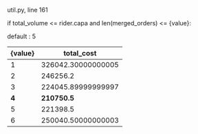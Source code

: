 util.py, line 161 

if total_volume <= rider.capa and len(merged_orders) <= {value}:

default : 5

| {value} | total_cost |
| -- | ----- |
| 1 | 326042.30000000005 |
| 2 | 246256.2 |
| 3 | 224045.89999999997 |
| __4__ | __210750.5__ |
| 5 | 221398.5 |
| 6 | 250040.50000000003 |
